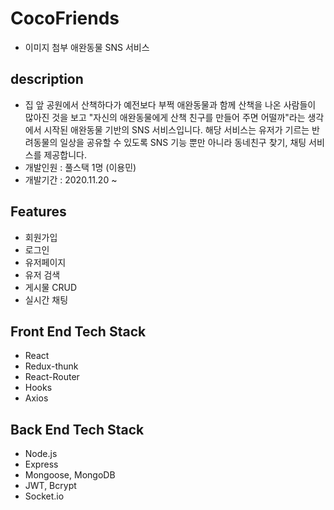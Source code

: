 # CocoFriends
* 이미지 첨부
애완동물 SNS 서비스

## description
- 집 앞 공원에서 산책하다가 예전보다 부쩍 애완동물과 함께 산책을 나온 사람들이 많아진 것을 보고 "자신의 애완동물에게 산책 친구를 만들어 주면 어떨까"라는 생각에서 시작된 애완동물 기반의 SNS 서비스입니다. 해당 서비스는 유저가 기르는 반려동물의 일상을 공유할 수 있도록 SNS 기능 뿐만 아니라 동네친구 찾기, 채팅 서비스를 제공합니다.
- 개발인원 : 풀스택 1명 (이용민)
- 개발기간 : 2020.11.20 ~ 

## Features
- 회원가입
- 로그인
- 유저페이지
- 유저 검색
- 게시물 CRUD
- 실시간 채팅


## Front End Tech Stack
- React
- Redux-thunk
- React-Router
- Hooks
- Axios

## Back End Tech Stack
- Node.js
- Express
- Mongoose, MongoDB
- JWT, Bcrypt
- Socket.io
